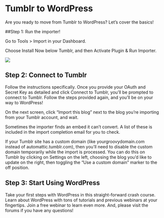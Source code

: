 # Tumblr to WordPress

Are you ready to move from Tumblr to WordPress? Let’s cover the basics!

##Step 1: Run the importer!

Go to Tools > Import in your Dashboard.

Choose Install Now below Tumblr, and then Activate Plugin & Run Importer.

![](https://raw.githubusercontent.com/WordPress/move-to-wp/HEAD/assets/import_screen_install_tumblr.png)

## Step 2: Connect to Tumblr

Follow the instructions specifically. Once you provide your OAuth and Secret Key as detailed and click Connect to Tumblr, you’ll be prompted to connect to Tumblr. Follow the steps provided again, and you’ll be on your way to WordPress!

On the next screen, click “Import this blog” next to the blog you’re importing from your Tumblr account, and wait.

Sometimes the importer finds an embed it can’t convert. A list of these is included in the import completion email for you to check.

If your Tumblr site has a custom domain (like yourgroovydomain.com instead of automattic.tumblr.com), then you’ll need to disable the custom domain temporarily while the import is processed. You can do this on Tumblr by clicking on Settings on the left, choosing the blog you’d like to update on the right, then toggling the “Use a custom domain” marker to the off position.

## Step 3: Start Using WordPress

Take your first steps with WordPress in this straight-forward crash course.
Learn about WordPress with tons of tutorials and previous webinars at your fingertips.
Join a free webinar to learn even more.
And, please visit the forums if you have any questions!

